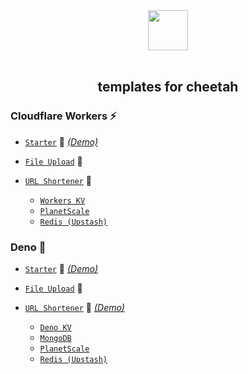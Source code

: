 <div align='center'>
  <img src='https://cheetah.mod.land/cheetah.svg' width='64px' />
  <br>
  <br>
  <h2>templates for cheetah</h2>
</div>

### Cloudflare Workers ⚡

- [`Starter`](https://github.com/boywithkeyboard/templates/tree/dev/cloudflare/starter) 🐣 [_(Demo)_](https://cheetah_starter.pages.dev)
- [`File Upload`](https://github.com/boywithkeyboard/templates/tree/dev/cloudflare/file_upload) 📂
- [`URL Shortener`](https://github.com/boywithkeyboard/templates/tree/dev/cloudflare/url_shortener) 🔗

  - [`Workers KV`](https://github.com/boywithkeyboard/templates/tree/dev/cloudflare/url_shortener/kv)
  - [`PlanetScale`](https://github.com/boywithkeyboard/templates/tree/dev/cloudflare/url_shortener/planetscale)
  - [`Redis (Upstash)`](https://github.com/boywithkeyboard/templates/tree/dev/cloudflare/url_shortener/redis)

### Deno 🦕

- [`Starter`](https://github.com/boywithkeyboard/templates/tree/dev/deno/starter) 🐣 [_(Demo)_](https://cheetah_starter.deno.dev)
- [`File Upload`](https://github.com/boywithkeyboard/templates/tree/dev/deno/file_upload) 📂
- [`URL Shortener`](https://github.com/boywithkeyboard/templates/tree/dev/deno/url_shortener) 🔗 [_(Demo)_](https://cheetah_url_shortener.deno.dev)

  - [`Deno KV`](https://github.com/boywithkeyboard/templates/tree/dev/deno/url_shortener/kv)
  - [`MongoDB`](https://github.com/boywithkeyboard/templates/tree/dev/deno/url_shortener/mongodb)
  - [`PlanetScale`](https://github.com/boywithkeyboard/templates/tree/dev/deno/url_shortener/planetscale)
  - [`Redis (Upstash)`](https://github.com/boywithkeyboard/templates/tree/dev/deno/url_shortener/redis)
